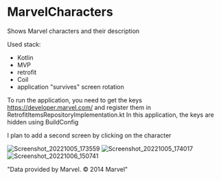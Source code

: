 # MarvelCharacters
Shows Marvel characters and their description

Used stack:
- Kotlin
- MVP
- retrofit
- Coil
- application "survives" screen rotation

To run the application, you need to get the keys https://developer.marvel.com/ 
and register them in RetrofitItemsRepositoryImplementation.kt
In this application, the keys are hidden using BuildConfig

I plan to add a second screen by clicking on the character

![Screenshot_20221005_173559](https://user-images.githubusercontent.com/62517705/194339783-095caf20-5c59-4431-8278-983419938029.jpg) ![Screenshot_20221005_174017](https://user-images.githubusercontent.com/62517705/194339835-07444f33-594f-4545-8818-c4a8df540aee.jpg)
![Screenshot_20221006_150741](https://user-images.githubusercontent.com/62517705/194339888-e0ae96ac-7222-4c71-8fdf-22b646f2e965.jpg)




"Data provided by Marvel. © 2014 Marvel"
